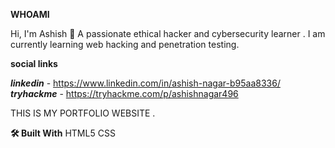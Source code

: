 **WHOAMI**


Hi, I'm Ashish 👋
A passionate ethical hacker and cybersecurity learner .
I am currently learning web hacking and penetration testing.

**social links**


***linkedin*** - https://www.linkedin.com/in/ashish-nagar-b95aa8336/
***tryhackme*** - https://tryhackme.com/p/ashishnagar496
 



THIS IS MY PORTFOLIO WEBSITE .

**🛠️ Built With**
HTML5 
CSS
